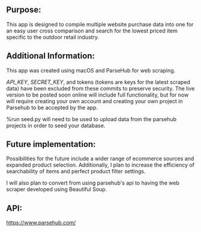 ## Purpose:  
This app is designed to compile multiple website purchase data into one for an easy user cross comparison and search for the lowest priced item specific to the outdoor retail industry.  

## Additional Information:  
This app was created using macOS and ParseHub for web scraping.  

*API\_KEY*, *SECRET_KEY*, and tokens (tokens are keys for the latest scraped data) have been excluded from these commits to preserve security.  The live version to be posted soon online will include full functionality, but for now will require creating your own account and creating your own project in Parsehub to be accepted by the app.

%run seed.py will need to be used to upload data from the parsehub projects in order to seed your database.

## Future implementation:  
Possibilities for the future include a wider range of ecommerce sources and expanded product selection.  Additionally, I plan to increase the efficiency of searchability of items and perfect product filter settings.

I will also plan to convert from using parsehub's api to having the web scraper developed using Beautiful Soup.

## API:  
https://www.parsehub.com/